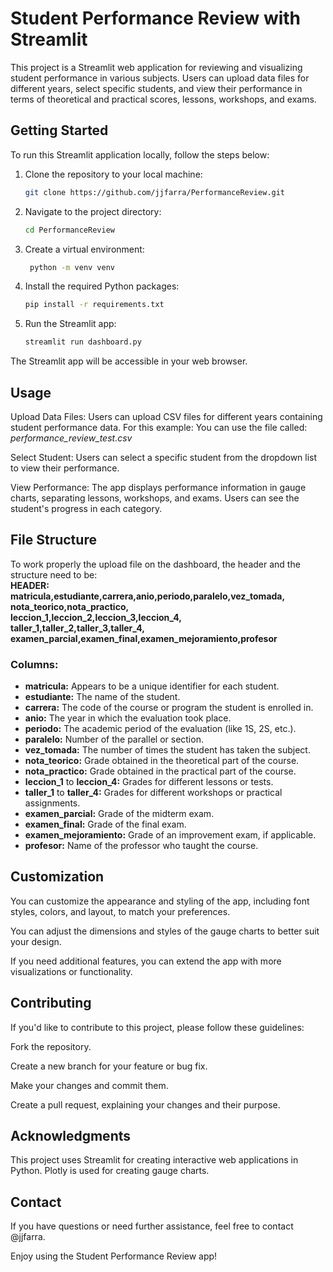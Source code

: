 # Student Performance Review with Streamlit

This project is a Streamlit web application for reviewing and visualizing student performance in various subjects. Users can upload data files for different years, select specific students, and view their performance in terms of theoretical and practical scores, lessons, workshops, and exams.

## Getting Started

To run this Streamlit application locally, follow the steps below:

1. Clone the repository to your local machine:

   ```bash
   git clone https://github.com/jjfarra/PerformanceReview.git

2. Navigate to the project directory:

    ```bash
    cd PerformanceReview
3. Create a virtual environment:

   ```bash
    python -m venv venv

4. Install the required Python packages:

    ```bash
    pip install -r requirements.txt

5. Run the Streamlit app:

    ```bash
    streamlit run dashboard.py
    
The Streamlit app will be accessible in your web browser.

## Usage
Upload Data Files: Users can upload CSV files for different years containing student performance data. For this example: You can use the file called: *performance_review_test.csv*

Select Student: Users can select a specific student from the dropdown list to view their performance.

View Performance: The app displays performance information in gauge charts, separating lessons, workshops, and exams. Users can see the student's progress in each category.

## File Structure
To work properly the upload file on the dashboard, the header and the structure need to be:\
**HEADER:** \
**matricula,estudiante,carrera,anio,periodo,paralelo,vez_tomada,\
nota_teorico,nota_practico,\
leccion_1,leccion_2,leccion_3,leccion_4,\
taller_1,taller_2,taller_3,taller_4,\
examen_parcial,examen_final,examen_mejoramiento,profesor**

### Columns:

- **matricula:** Appears to be a unique identifier for each student.
- **estudiante:** The name of the student.
- **carrera:** The code of the course or program the student is enrolled in. 
- **anio:** The year in which the evaluation took place.
- **periodo:** The academic period of the evaluation (like 1S, 2S, etc.).
- **paralelo:** Number of the parallel or section.
- **vez_tomada:** The number of times the student has taken the subject.
- **nota_teorico:** Grade obtained in the theoretical part of the course.
- **nota_practico:** Grade obtained in the practical part of the course.
- **leccion_1** to **leccion_4:** Grades for different lessons or tests.
- **taller_1** to **taller_4:** Grades for different workshops or practical assignments.
- **examen_parcial:** Grade of the midterm exam.
- **examen_final:** Grade of the final exam.
- **examen_mejoramiento:** Grade of an improvement exam, if applicable.
- **profesor:** Name of the professor who taught the course.

## Customization
You can customize the appearance and styling of the app, including font styles, colors, and layout, to match your preferences.

You can adjust the dimensions and styles of the gauge charts to better suit your design.

If you need additional features, you can extend the app with more visualizations or functionality.

## Contributing
If you'd like to contribute to this project, please follow these guidelines:

Fork the repository.

Create a new branch for your feature or bug fix.

Make your changes and commit them.

Create a pull request, explaining your changes and their purpose.

## Acknowledgments
This project uses Streamlit for creating interactive web applications in Python.
Plotly is used for creating gauge charts.
## Contact
If you have questions or need further assistance, feel free to contact @jjfarra.

Enjoy using the Student Performance Review app!
